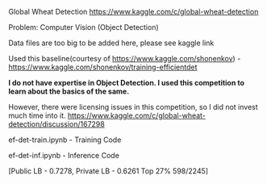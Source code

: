 Global Wheat Detection
https://www.kaggle.com/c/global-wheat-detection

Problem: Computer Vision (Object Detection)

Data files are too big to be added here, please see kaggle link

Used this baseline(courtesy of https://www.kaggle.com/shonenkov) -
https://www.kaggle.com/shonenkov/training-efficientdet

**I do not have expertise in Object Detection. I used this competition to learn about the basics of the same.**

However, there were licensing issues in this competition, so I did not invest much time into it.
https://www.kaggle.com/c/global-wheat-detection/discussion/167298

ef-det-train.ipynb - Training Code

ef-det-inf.ipynb - Inference Code

[Public LB - 0.7278, Private LB - 0.6261 Top 27% 598/2245]
